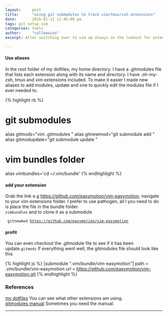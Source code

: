 ```yaml
---
layout:     post
title:      "using git submodules to track vim/tmux/zsh extensions"
date:       2016-01-11 11:45:00 pm
tags: git setup vim 
categories: tools
author:     "colleowino"
excerpt: After switching over to vim am always on the lookout for extensions that make me more productive. Vim save you time as it is but some things are just a pain to do. In this post go over how I started using submodules to keep track of changes occuring in the extensions I added. 

---
```

#### Use aliases
In the root folder of my dotfiles, my home directory. I have a .gitmodules file that lists each extension along with its name and directory. I have .oh-my-zsh, tmux and vim extensions included. To make it easier I made new aliases to add modules, update and one to quickly edit the modules file if I ever needed to.

{% highlight rb %}
# git submodules 
alias gitmods="vim .gitmodules "
alias gitnewmod="git submodule add "
alias gitmodupdate="git submodule update "

# vim bundles folder
alias vimbundles='cd ~/.vim/bundle'
{% endhighlight %}

#### add your extension
Grab the link e.g https://github.com/easymotion/vim-easymotion, navigate to your vim extensions folder. I prefer to use pathogen, all I you need to do is place the file in the bundle folder.  
<code>vimbundles</code> and to clone it as a submodule

<code> gitnewmod https://github.com/easymotion/vim-easymotion </code>


#### profit
You can even checkout the .gitmodule file to see if it has been update.<code>gitmods</code>
If everything went well, the gitmodules file should look like this

{% highlight js %}
[submodule ".vim/bundle/vim-easymotion"]
	path = .vim/bundle/vim-easymotion
	url = https://github.com/easymotion/vim-easymotion.git
{% endhighlight %}

### References
[my dotfiles](https://github.com/colleowino/dot-files) You can see what other extensions am using. 
<br/>
[gitmodules manual](https://git-scm.com/book/en/v2/Git-Tools-Submodules) Sometimes you need the manual.

-----

